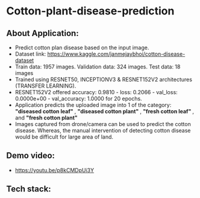 # Cotton-plant-disease-prediction

## About Application:
* Predict cotton plan disease based on the input image.
* Dataset link: https://www.kaggle.com/janmejaybhoi/cotton-disease-dataset
* Train data: 1957 images. Validation data: 324 images. Test data: 18 images
* Trained using RESNET50, INCEPTIONV3 & RESNET152V2 architectures (TRANSFER LEARNING).
* RESNET152V2 offered accuracy: 0.9810 - loss: 0.2066 - val_loss: 0.0000e+00 - val_accuracy: 1.0000 for 20 epochs.
* Application predicts the uploaded image into 1 of the category: <strong>"diseased cotton leaf" </strong>, <strong>"diseased cotton plant" </strong>, <strong>"fresh cotton leaf" </strong>, and <strong>"fresh cotton plant"</strong> 
* Images captured from drone/camera can be used to predict the cotton disease. Whereas, the manual intervention of detecting cotton disease would be difficult for large area of land.

## Demo video:
* https://youtu.be/p8kCMDpUi3Y

## Tech stack:

